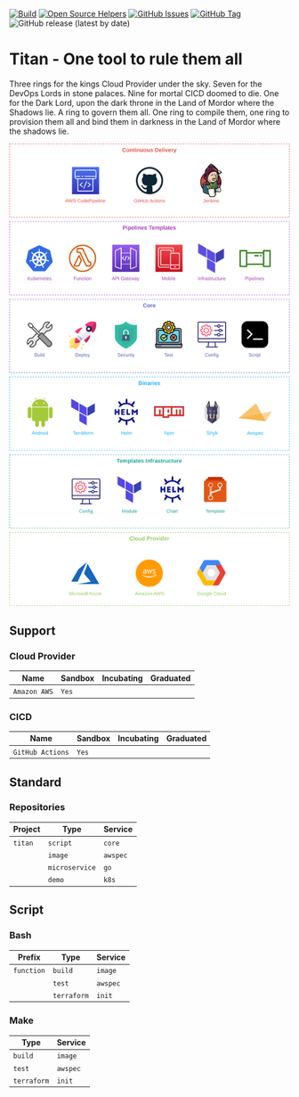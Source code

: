[![Build](https://github.com/punkerside/titan-script-core/actions/workflows/main.yml/badge.svg?branch=main)](https://github.com/punkerside/titan-script-core/actions/workflows/main.yml)
[![Open Source Helpers](https://www.codetriage.com/punkerside/titan-script-core/badges/users.svg)](https://www.codetriage.com/punkerside/titan-script-core)
[![GitHub Issues](https://img.shields.io/github/issues/punkerside/titan-script-core.svg)](https://github.com/punkerside/titan-script-core/issues)
[![GitHub Tag](https://img.shields.io/github/tag-date/punkerside/titan-script-core.svg?style=plastic)](https://github.com/punkerside/titan-script-core/tags/)
![GitHub release (latest by date)](https://img.shields.io/github/v/release/punkerside/titan-script-core)

# Titan - One tool to rule them all

Three rings for the kings Cloud Provider under the sky. Seven for the DevOps Lords in stone palaces. Nine for mortal CICD doomed to die. One for the Dark Lord, upon the dark throne in the Land of Mordor where the Shadows lie. A ring to govern them all. One ring to compile them, one ring to provision them all and bind them in darkness in the Land of Mordor where the shadows lie.

<p align="center">
  <img src="docs/img/architecture.png">
</p>

## Support

### Cloud Provider 

| Name | Sandbox | Incubating | Graduated |
|------|---------|------------|-----------|
| `Amazon AWS` | `Yes` | | |

### CICD

| Name | Sandbox | Incubating | Graduated |
|------|---------|------------|-----------|
| `GitHub Actions` | `Yes` | | |

## Standard

### Repositories

| Project | Type | Service |
|-------|------|---------|
| `titan` | `script` | `core` |
| | `image` | `awspec` |
| | `microservice` | `go` |
| | `demo` | `k8s` |

## Script

### Bash

| Prefix | Type | Service |
|--------|------|---------|
| `function` | `build` | `image` |
| | `test` | `awspec` |
| | `terraform` | `init` |

### Make

| Type | Service |
|------|---------|
| `build` | `image` |
| `test` | `awspec` |
| `terraform` | `init` |